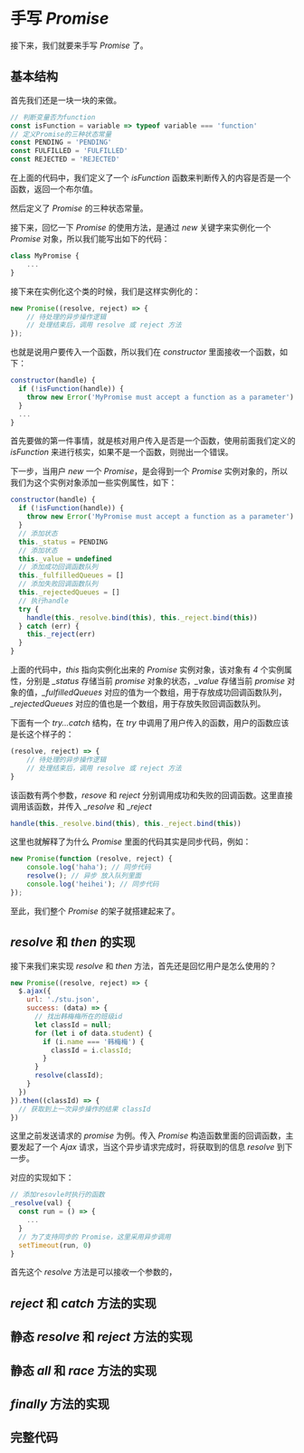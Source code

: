 # 手写 *Promise*



接下来，我们就要来手写 *Promise* 了。



## 基本结构



首先我们还是一块一块的来做。

```js
// 判断变量否为function
const isFunction = variable => typeof variable === 'function'
// 定义Promise的三种状态常量
const PENDING = 'PENDING'
const FULFILLED = 'FULFILLED'
const REJECTED = 'REJECTED'
```

在上面的代码中，我们定义了一个 *isFunction* 函数来判断传入的内容是否是一个函数，返回一个布尔值。

然后定义了 *Promise* 的三种状态常量。



接下来，回忆一下 *Promise* 的使用方法，是通过 *new* 关键字来实例化一个 *Promise* 对象，所以我们能写出如下的代码：

```js
class MyPromise {
    ...
}
```

接下来在实例化这个类的时候，我们是这样实例化的：

```js
new Promise((resolve, reject) => {
    // 待处理的异步操作逻辑
    // 处理结束后，调用 resolve 或 reject 方法
});
```

也就是说用户要传入一个函数，所以我们在 *constructor* 里面接收一个函数，如下：

```js
constructor(handle) {
  if (!isFunction(handle)) {
    throw new Error('MyPromise must accept a function as a parameter')
  }
  ...
}
```

首先要做的第一件事情，就是核对用户传入是否是一个函数，使用前面我们定义的 *isFunction* 来进行核实，如果不是一个函数，则抛出一个错误。



下一步，当用户 *new* 一个 *Promise*，是会得到一个 *Promise* 实例对象的，所以我们为这个实例对象添加一些实例属性，如下：

```js
constructor(handle) {
  if (!isFunction(handle)) {
    throw new Error('MyPromise must accept a function as a parameter')
  }
  // 添加状态
  this._status = PENDING
  // 添加状态
  this._value = undefined
  // 添加成功回调函数队列
  this._fulfilledQueues = []
  // 添加失败回调函数队列
  this._rejectedQueues = []
  // 执行handle
  try {
    handle(this._resolve.bind(this), this._reject.bind(this))
  } catch (err) {
    this._reject(err)
  }
}
```

上面的代码中，*this* 指向实例化出来的 *Promise* 实例对象，该对象有 *4* 个实例属性，分别是 *_status* 存储当前 *promise* 对象的状态，*_value* 存储当前 *promise* 对象的值，*_fulfilledQueues* 对应的值为一个数组，用于存放成功回调函数队列，*_rejectedQueues* 对应的值也是一个数组，用于存放失败回调函数队列。



下面有一个 *try...catch* 结构，在 *try* 中调用了用户传入的函数，用户的函数应该是长这个样子的：

```js
(resolve, reject) => {
    // 待处理的异步操作逻辑
    // 处理结束后，调用 resolve 或 reject 方法
}
```

该函数有两个参数，*resove* 和 *reject* 分别调用成功和失败的回调函数。这里直接调用该函数，并传入 *_resolve* 和 *_reject*

```js
handle(this._resolve.bind(this), this._reject.bind(this))
```

这里也就解释了为什么 *Promise* 里面的代码其实是同步代码，例如：

```js
new Promise(function (resolve, reject) {
    console.log('haha'); // 同步代码
    resolve(); // 异步 放入队列里面
    console.log('heihei'); // 同步代码
});
```



至此，我们整个 *Promise* 的架子就搭建起来了。



## *resolve* 和 *then* 的实现



接下来我们来实现 *resolve* 和 *then* 方法，首先还是回忆用户是怎么使用的？

```js
new Promise((resolve, reject) => {
  $.ajax({
    url: './stu.json',
    success: (data) => {
      // 找出韩梅梅所在的班级id
      let classId = null;
      for (let i of data.student) {
        if (i.name === '韩梅梅') {
          classId = i.classId;
        }
      }
      resolve(classId);
    }
  })
}).then((classId) => {
  // 获取到上一次异步操作的结果 classId
})
```

这里之前发送请求的 *promise* 为例。传入 *Promise* 构造函数里面的回调函数，主要发起了一个 *Ajax* 请求，当这个异步请求完成时，将获取到的信息 *resolve* 到下一步。

对应的实现如下：

```js
// 添加resovle时执行的函数
_resolve(val) {
  const run = () => {
    ...
  }
  // 为了支持同步的 Promise，这里采用异步调用
  setTimeout(run, 0)
}
```

首先这个 *resolve* 方法是可以接收一个参数的，





## *reject* 和 *catch* 方法的实现



## 静态 *resolve* 和 *reject* 方法的实现





## 静态 *all* 和 *race* 方法的实现





## *finally* 方法的实现



## 完整代码







